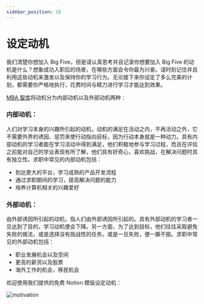 ```yaml
---
sidebar_position: 10
---
```


# 设定动机

我们清楚你想加入 Big Five，但是请认真思考并且记录你想要加入 Big Five 的动机是什么？想象成功入职后的场景，在哪些方面会令你最为兴奋。请时刻记住并且利用这些动机来激发以及保持你的学习行为。无论接下来你设定了多么完美的计划，都需要你严格地执行，花费时间与精力进行学习才能达到效果。

[MBA 智库](https://wiki.mbalib.com/wiki/%E5%AD%A6%E4%B9%A0%E5%8A%A8%E6%9C%BA)将动机分为内部动机以及外部动机两种：

### 内部动机：
人们对学习本身的兴趣所引起的动机，动机的满足在活动之内，不再活动之外，它不需要外界的诱因、惩罚来使行动指向目标，因为行动本身就是一种动力。具有内部动机的学习者能在学习活动中得到满足，他们积极地参与学习过程，而且在评估之前能对自己的学业表现有所了解，他们具有好奇心，喜欢挑战，在解决问题时具有独立性。求职中常见的内部动机包括：

- 到达更大的平台，学习成熟的产品开发流程
- 通过求职期间的学习，提高解决问题的能力
- 培养计算机相关的兴趣爱好

### 外部动机：
由外部诱因所引起的动机，指人们由外部诱因所引起的。具有外部动机的学习者一旦达到了目的，学习动机便会下降。另一方面，为了达到目标，他们往往采取避免失败的做法，或是选择没有挑战性的任务，或是一旦失败，便一蹶不振。求职中常见的外部动机包括：

- 职业发展机会以及空间
- 更高的薪资以及股票
- 海外工作的机会，移民机会

欢迎使用我们提供的免费 Notion 模版设定动机：

![motivation](/img/analyze/motivation.jpg)
